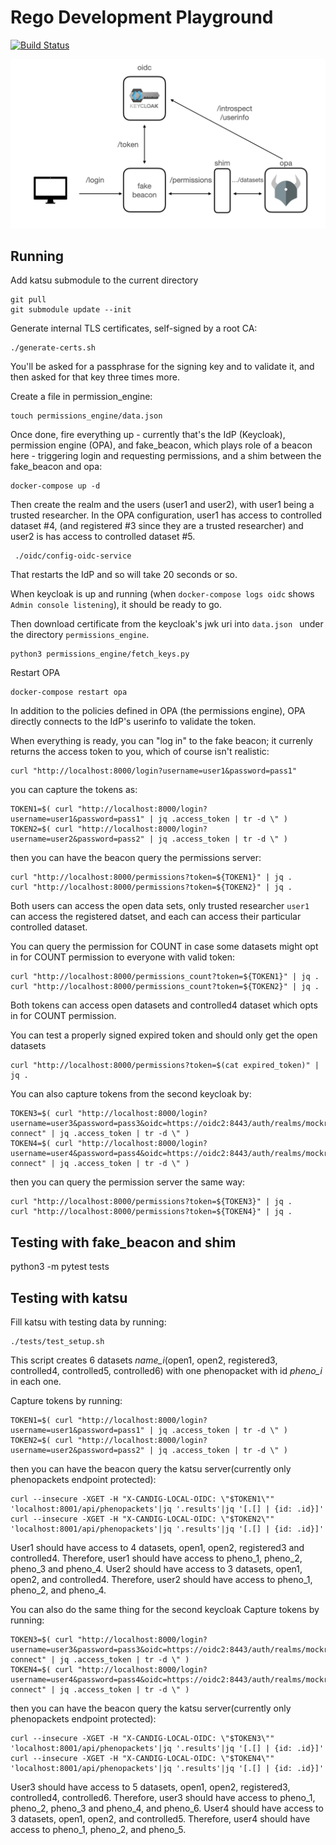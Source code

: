 # Rego Development Playground

[![Build Status](https://travis-ci.com/CanDIG/rego_development_playground.svg?branch=main)](https://travis-ci.com/CanDIG/rego_development_playground)

![Diagram showing interactions between services](./diagram.png)

## Running

Add katsu submodule to the current directory
```
git pull
git submodule update --init
```

Generate internal TLS certificates, self-signed by a root CA:

```
./generate-certs.sh
```

You'll be asked for a passphrase for the signing key and to validate it, and then asked for that key three times more.

Create a file in permission_engine:
```
touch permissions_engine/data.json
```

Once done, fire everything up - currently that's the IdP (Keycloak), permission engine (OPA), and fake_beacon, which
plays role of a beacon here - triggering login and requesting permissions, and a shim between the fake_beacon and
opa:

```
docker-compose up -d
```

Then create the realm and the users (user1 and user2), with user1 being a trusted researcher.
In the OPA configuration, user1 has  access to controlled dataset #4, (and registered #3 since they are a trusted researcher)
and user2 is has access to controlled dataset #5.

```
 ./oidc/config-oidc-service
```

That restarts the IdP and so will take 20 seconds or so.

When keycloak is up and running (when `docker-compose logs oidc` shows `Admin console listening`), it should be ready to go.

Then download certificate from the keycloak's jwk uri into `data.json ` under the directory `permissions_engine`.
```
python3 permissions_engine/fetch_keys.py
```

Restart OPA
```
docker-compose restart opa
```

In addition to the policies defined in OPA (the permissions engine), OPA directly connects to the IdP's userinfo
to validate the token.

When everything is ready, you can "log in" to the fake beacon; it currenly returns the access token to you, which of course
isn't realistic:

```
curl "http://localhost:8000/login?username=user1&password=pass1"

```

you can capture the tokens as:

```
TOKEN1=$( curl "http://localhost:8000/login?username=user1&password=pass1" | jq .access_token | tr -d \" )
TOKEN2=$( curl "http://localhost:8000/login?username=user2&password=pass2" | jq .access_token | tr -d \" )
```

then you can have the beacon query the permissions server:

```
curl "http://localhost:8000/permissions?token=${TOKEN1}" | jq .
curl "http://localhost:8000/permissions?token=${TOKEN2}" | jq .
```

Both users can access the open data sets, only trusted researcher `user1` can access the registered datset,
and each can access their particular controlled dataset.

You can query the permission for COUNT in case some datasets might opt in for COUNT permission to everyone with valid token:
```
curl "http://localhost:8000/permissions_count?token=${TOKEN1}" | jq .
curl "http://localhost:8000/permissions_count?token=${TOKEN2}" | jq .
```
Both tokens can access open datasets and controlled4 dataset which opts in for COUNT permission.

You can test a properly signed expired token and should only get the open datasets

```
curl "http://localhost:8000/permissions?token=$(cat expired_token)" | jq .
```

You can also capture tokens from the second keycloak by:  
```
TOKEN3=$( curl "http://localhost:8000/login?username=user3&password=pass3&oidc=https://oidc2:8443/auth/realms/mockrealm/protocol/openid-connect" | jq .access_token | tr -d \" )
TOKEN4=$( curl "http://localhost:8000/login?username=user4&password=pass4&oidc=https://oidc2:8443/auth/realms/mockrealm/protocol/openid-connect" | jq .access_token | tr -d \" )
```

then you can query the permission server the same way:

```
curl "http://localhost:8000/permissions?token=${TOKEN3}" | jq .
curl "http://localhost:8000/permissions?token=${TOKEN4}" | jq .
```

## Testing with fake_beacon and shim
python3 -m pytest tests

## Testing with katsu
Fill katsu with testing data by running: 
```
./tests/test_setup.sh 
```
This script creates 6 datasets *name_i*(open1, open2, registered3, controlled4, controlled5, controlled6) with one phenopacket with id *pheno_i* in each one.

Capture tokens by running: 
```
TOKEN1=$( curl "http://localhost:8000/login?username=user1&password=pass1" | jq .access_token | tr -d \" )
TOKEN2=$( curl "http://localhost:8000/login?username=user2&password=pass2" | jq .access_token | tr -d \" )
```

then you can have the beacon query the katsu server(currently only phenopackets endpoint protected):

```
curl --insecure -XGET -H "X-CANDIG-LOCAL-OIDC: \"$TOKEN1\"" 'localhost:8001/api/phenopackets'|jq '.results'|jq '[.[] | {id: .id}]'
curl --insecure -XGET -H "X-CANDIG-LOCAL-OIDC: \"$TOKEN2\"" 'localhost:8001/api/phenopackets'|jq '.results'|jq '[.[] | {id: .id}]'
```
User1 should have access to 4 datasets, open1, open2, registered3 and controlled4. Therefore, user1 should have access to pheno_1, pheno_2, pheno_3 and pheno_4.
User2 should have access to 3 datasets, open1, open2, and controlled4. Therefore, user2 should have access to pheno_1, pheno_2, and pheno_4.

You can also do the same thing for the second keycloak
Capture tokens by running: 
```
TOKEN3=$( curl "http://localhost:8000/login?username=user3&password=pass3&oidc=https://oidc2:8443/auth/realms/mockrealm/protocol/openid-connect" | jq .access_token | tr -d \" )
TOKEN4=$( curl "http://localhost:8000/login?username=user4&password=pass4&oidc=https://oidc2:8443/auth/realms/mockrealm/protocol/openid-connect" | jq .access_token | tr -d \" )
```

then you can have the beacon query the katsu server(currently only phenopackets endpoint protected):

```
curl --insecure -XGET -H "X-CANDIG-LOCAL-OIDC: \"$TOKEN3\"" 'localhost:8001/api/phenopackets'|jq '.results'|jq '[.[] | {id: .id}]'
curl --insecure -XGET -H "X-CANDIG-LOCAL-OIDC: \"$TOKEN4\"" 'localhost:8001/api/phenopackets'|jq '.results'|jq '[.[] | {id: .id}]'
```
User3 should have access to 5 datasets, open1, open2, registered3, controlled4, controlled6. Therefore, user3 should have access to pheno_1, pheno_2, pheno_3 and pheno_4, and pheno_6.
User4 should have access to 3 datasets, open1, open2, and controlled5. Therefore, user4 should have access to pheno_1, pheno_2, and pheno_5.
